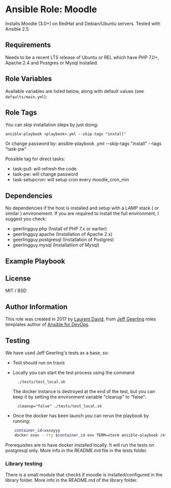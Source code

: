 # Ansible Role: Moodle

Installs Moodle (3.0+) on RedHat and Debian/Ubuntu servers.
Tested with Ansible 2.5

## Requirements

Needs to be a recent LTS release of Ubuntu or REL which have PHP 7.0+, Apache 2.4 and 
Postgres or Mysql installed.
 

## Role Variables

Available variables are listed below, along with default values (see `defaults/main.yml`):

## Role Tags

You can skip installation steps by just doing:
    
    ansible-playbook <playbook>.yml --skip-tags "install"

Or change password by:
    ansible-playbook <playbook>.yml --skip-tags "install" --tags "task-pw"
    
Possible tag for direct tasks:
- task-pull: will refresh the code
- task-pw: will change password
- task-setupcron: will setup cron every moodle_cron_min


## Dependencies

No dependencies if the host is installed and setup with a LAMP stack 
( or similar ) environement.
If you are required to install the full environment, I suggest you check:
 - geerlingguy.php (Install of PHP 7.x or earlier)
 - geerlingguy.apache (Installation of Apache 2.x)
 - geerlingguy.postgresql (Installation of Postgres)
 - geerlingguy.mysql (Installatiion of Mysql)

## Example Playbook

## License

MIT / BSD

## Author Information

This role was created in 2017 by [Laurent David](https://github.com/laurentdavid), from 
[Jeff Geerling](https://www.jeffgeerling.com/) roles templates author of 
[Ansible for DevOps](https://www.ansiblefordevops.com/).


## Testing

We have used Jeff Geerling's tests as a base, so:

- Test should run on travis  
- Locally you can start the test process using the command

        ./tests/test_local.sh
    
    The docker instance is destroyed at the end of the test, but you can keep it by setting the
     environment variable "cleanup" to "false":
     
        cleanup="false" ./tests/test_local.sh
     
- Once the docker has been launch you can rerun the playbook by running:
```bash
    container_id=xxxxyyy
    docker exec --tty $container_id env TERM=xterm ansible-playbook /etc/ansible/roles/role_under_test/tests/test.yml
```

Prerequisites are to have docker installed locally.
It will run the tests on postgresql only. More info in the README.md file in the tests folder.

### Library testing
There is a small module that checks if moodle is installed/configured in the library folder.
More info in the README.md of the library folder.
